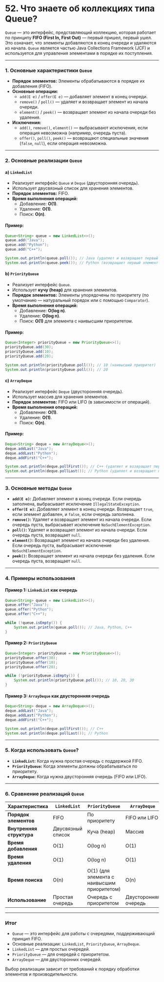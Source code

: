 # 52. Что знаете об коллекциях типа Queue?

`Queue` — это интерфейс, представляющий коллекцию, которая работает по принципу **FIFO (First In, First Out)** — первый пришел, первый ушел. Это означает, что элементы добавляются в конец очереди и удаляются из начала. `Queue` является частью Java Collections Framework (JCF) и используется для управления элементами в порядке их поступления.

---

### **1. Основные характеристики `Queue`**

- **Порядок элементов:** Элементы обрабатываются в порядке их добавления (FIFO).
- **Основные операции:**
  - `add(E e)` / `offer(E e)` — добавляет элемент в конец очереди.
  - `remove()` / `poll()` — удаляет и возвращает элемент из начала очереди.
  - `element()` / `peek()` — возвращает элемент из начала очереди без удаления.
- **Исключения:**
  - `add()`, `remove()`, `element()` — выбрасывают исключения, если операция невозможна (например, очередь пуста).
  - `offer()`, `poll()`, `peek()` — возвращают специальные значения (`false`, `null`), если операция невозможна.

---

### **2. Основные реализации `Queue`**

#### a) **`LinkedList`**
- Реализует интерфейс `Queue` и `Deque` (двусторонняя очередь).
- Использует двусвязный список для хранения элементов.
- **Порядок элементов:** FIFO.
- **Время выполнения операций:**
  - Добавление: **O(1)**.
  - Удаление: **O(1)**.
  - Поиск: **O(n)**.

#### Пример:
```java
Queue<String> queue = new LinkedList<>();
queue.add("Java");
queue.add("Python");
queue.add("C++");

System.out.println(queue.poll()); // Java (удаляет и возвращает первый элемент)
System.out.println(queue.peek()); // Python (возвращает первый элемент без удаления)
```

#### b) **`PriorityQueue`**
- Реализует интерфейс `Queue`.
- Использует **кучу (heap)** для хранения элементов.
- **Порядок элементов:** Элементы упорядочены по приоритету (по умолчанию — натуральный порядок или с помощью `Comparator`).
- **Время выполнения операций:**
  - Добавление: **O(log n)**.
  - Удаление: **O(log n)**.
  - Поиск: **O(1)** для элемента с наивысшим приоритетом.

#### Пример:
```java
Queue<Integer> priorityQueue = new PriorityQueue<>();
priorityQueue.add(30);
priorityQueue.add(10);
priorityQueue.add(20);

System.out.println(priorityQueue.poll()); // 10 (наивысший приоритет)
System.out.println(priorityQueue.poll()); // 20
```

#### c) **`ArrayDeque`**
- Реализует интерфейс `Deque` (двусторонняя очередь).
- Использует массив для хранения элементов.
- **Порядок элементов:** FIFO или LIFO (в зависимости от операций).
- **Время выполнения операций:**
  - Добавление: **O(1)**.
  - Удаление: **O(1)**.
  - Поиск: **O(n)**.

#### Пример:
```java
Deque<String> deque = new ArrayDeque<>();
deque.addLast("Java");
deque.addLast("Python");
deque.addFirst("C++");

System.out.println(deque.pollFirst()); // C++ (удаляет и возвращает первый элемент)
System.out.println(deque.pollLast()); // Python (удаляет и возвращает последний элемент)
```

---

### **3. Основные методы `Queue`**

- **`add(E e)`:** Добавляет элемент в конец очереди. Если очередь заполнена, выбрасывает исключение `IllegalStateException`.
- **`offer(E e)`:** Добавляет элемент в конец очереди. Возвращает `true`, если элемент добавлен, и `false`, если очередь заполнена.
- **`remove()`:** Удаляет и возвращает элемент из начала очереди. Если очередь пуста, выбрасывает исключение `NoSuchElementException`.
- **`poll()`:** Удаляет и возвращает элемент из начала очереди. Если очередь пуста, возвращает `null`.
- **`element()`:** Возвращает элемент из начала очереди без удаления. Если очередь пуста, выбрасывает исключение `NoSuchElementException`.
- **`peek()`:** Возвращает элемент из начала очереди без удаления. Если очередь пуста, возвращает `null`.

---

### **4. Примеры использования**

#### Пример 1: `LinkedList` как очередь
```java
Queue<String> queue = new LinkedList<>();
queue.offer("Java");
queue.offer("Python");
queue.offer("C++");

while (!queue.isEmpty()) {
    System.out.println(queue.poll()); // Java, Python, C++
}
```

#### Пример 2: `PriorityQueue`
```java
Queue<Integer> priorityQueue = new PriorityQueue<>();
priorityQueue.offer(30);
priorityQueue.offer(10);
priorityQueue.offer(20);

while (!priorityQueue.isEmpty()) {
    System.out.println(priorityQueue.poll()); // 10, 20, 30
}
```

#### Пример 3: `ArrayDeque` как двусторонняя очередь
```java
Deque<String> deque = new ArrayDeque<>();
deque.addLast("Java");
deque.addLast("Python");
deque.addFirst("C++");

System.out.println(deque.pollFirst()); // C++
System.out.println(deque.pollLast()); // Python
```

---

### **5. Когда использовать `Queue`?**

- **`LinkedList`:** Когда нужна простая очередь с поддержкой FIFO.
- **`PriorityQueue`:** Когда элементы должны обрабатываться по приоритету.
- **`ArrayDeque`:** Когда нужна двусторонняя очередь (FIFO или LIFO).

---

### **6. Сравнение реализаций `Queue`**

| Характеристика          | `LinkedList`                    | `PriorityQueue`                 | `ArrayDeque`                    |
|-------------------------|---------------------------------|---------------------------------|---------------------------------|
| **Порядок элементов**   | FIFO                           | По приоритету                   | FIFO или LIFO                   |
| **Внутренняя структура**| Двусвязный список               | Куча (heap)                     | Массив                          |
| **Время добавления**    | O(1)                           | O(log n)                        | O(1)                           |
| **Время удаления**      | O(1)                           | O(log n)                        | O(1)                           |
| **Время поиска**        | O(n)                           | O(1) (для элемента с наивысшим приоритетом) | O(n)                           |
| **Использование**       | Простая очередь                 | Очередь с приоритетом           | Двусторонняя очередь            |

---

### **Итог**

- `Queue` — это интерфейс для работы с очередями, поддерживающий принцип FIFO.
- Основные реализации: `LinkedList`, `PriorityQueue`, `ArrayDeque`.
- `LinkedList` — для простых очередей.
- `PriorityQueue` — для очередей с приоритетом.
- `ArrayDeque` — для двусторонних очередей.

Выбор реализации зависит от требований к порядку обработки элементов и производительности.

